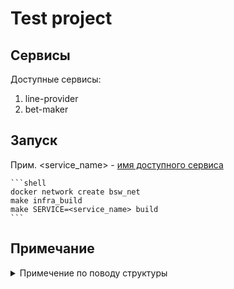 # Test project

## Сервисы

Доступные сервисы:
1. line-provider
2. bet-maker

## Запуск 

Прим. <service_name> - [имя доступного сервиса](#сервисы)

    ```shell
    docker network create bsw_net
    make infra_build
    make SERVICE=<service_name> build
    ```

## Примечание

<details>
<summary>Примечение по поводу структуры</summary>

Было 2 решения, как можно упаковать 2 микросервиса вместе:
1. монорепа, но проблема в управлении миграциями и непонятно, зачем иметь доступ ко всему коду другого сервиса
2. разделение на 2 отдельных репы с созданием общей либы, размещенной на собственном pypi, чтобы вынести общие моменты туда
3. 
По итогу ни один из вариантов не реализовал, но написал это предупреждение, чтобы не было удивление по поводу дублирования кода.

</details>